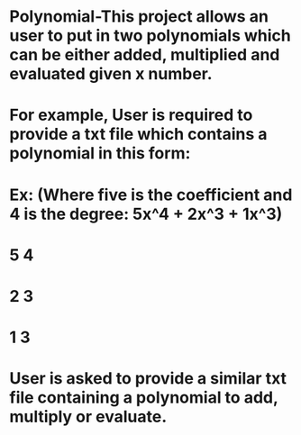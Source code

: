 # Polynomial-This project allows an user to put in two polynomials which can be either added, multiplied and evaluated given x number.
# For example, User is required to provide a txt file which contains a polynomial in this form:
  # Ex: (Where five is the coefficient and 4 is the degree: 5x^4 + 2x^3 + 1x^3)
  #     5 4 
  #     2 3 
  #     1 3 
# User is asked to provide a similar txt file containing a polynomial to add, multiply or evaluate.
